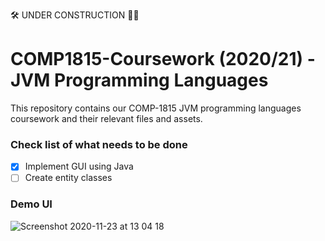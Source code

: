 🛠 UNDER CONSTRUCTION 👷‍♂️
# COMP1815-Coursework (2020/21) - JVM Programming Languages
This repository contains our COMP-1815 JVM programming languages coursework and their relevant files and assets.


### Check list of what needs to be done
- [x] Implement GUI using Java
- [ ] Create entity classes

### Demo UI
![Screenshot 2020-11-23 at 13 04 18](https://user-images.githubusercontent.com/64978825/99968229-cb0b7b80-2d90-11eb-9636-8bf56c397efa.png)
